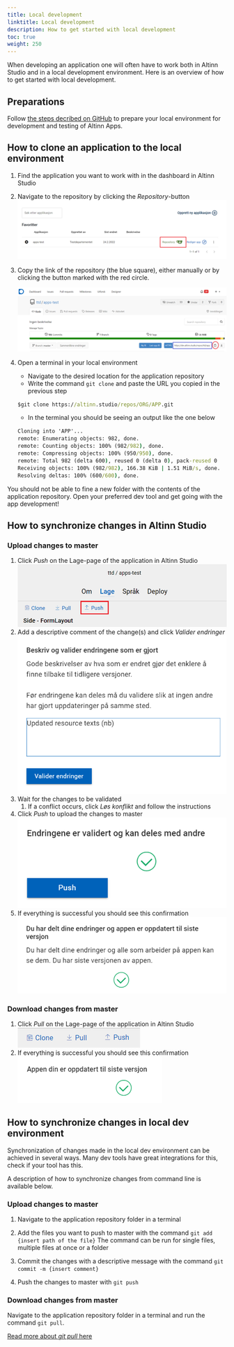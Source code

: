 ```yaml
---
title: Local development
linktitle: Local development
description: How to get started with local development
toc: true
weight: 250
---
```


When developing an application one will often  have to work both in Altinn Studio 
and in a local development environment.
Here is an overview of how to get started with local development.

## Preparations

Follow [the steps decribed on GitHub](https://github.com/Altinn/app-localtest/blob/master/README.md#prerequisites)
to prepare your local environment for development and testing of Altinn Apps.

## How to clone an application to the local environment

1. Find the application you want to work with in the dashboard in Altinn Studio

2. Navigate to the repository by clicking the _Repository_-button
    ![Repositoryknappen markert i et bilde](find-app-in-dashboard.png)

3. Copy the link of the repository (the blue square), either manually
   or by clicking the button marked with the red circle.

    ![Markert url til repository i Gitea i et bilde](copy-repo-link.png)

4. Open a terminal in your local environment
    - Navigate to the desired location for the application repository
    - Write the command `git clone` and paste the URL you copied in the previous step
   
    ```cmd
    $git clone https://altinn.studio/repos/ORG/APP.git
    ```
   
    - In the terminal you should be seeing an output like the one below
   
    ```cmd
    Cloning into 'APP'...
    remote: Enumerating objects: 982, done.
    remote: Counting objects: 100% (982/982), done.
    remote: Compressing objects: 100% (950/950), done.
    remote: Total 982 (delta 600), reused 0 (delta 0), pack-reused 0 
    Receiving objects: 100% (982/982), 166.38 KiB | 1.51 MiB/s, done.
    Resolving deltas: 100% (600/600), done.
    ```

You should not be able to fine a new folder with the contents of the application repository.
Open your preferred dev tool and get going with the app development!

## How to synchronize changes in Altinn Studio

### Upload changes to master

1. Click _Push_ on the Lage-page of the application in Altinn Studio
   ![Push-knappen markert i Altin Studio](push-button-in-studio.png)
2. Add a descriptive comment of the change(s) and click _Valider endringer_
    ![Commitmelding og valider-endringer illustrert](commit-message.png)
3. Wait for the changes to be validated
   1. If a conflict occurs, click _Løs konflikt_ and follow the instructions
4. Click _Push_ to upload the changes to master
    ![Push knappen illustrert](push.png)
5. If everything is successful you should see this confirmation
    ![Push bekreftelse](push-confirmation.png)

### Download changes from master

1. Click _Pull_ on the Lage-page of the application in Altinn Studio
   ![Pull markert i Altinn Studio](pull.png)
2. If everything is successful you should see this confirmation
    ![Push bekreftelse](pull-successful.png)

## How to synchronize changes in local dev environment

Synchronization of changes made in the local dev environment can be achieved in several ways.
Many dev tools have great integrations for this, 
check if your tool has this.

A description of how to synchronize changes from command line 
is available below.

### Upload changes to master

1. Navigate to the application repository folder in a terminal

2. Add the files you want to push to master with the command `git add {insert path of the file}`
   The command can be run for single files, multiple files at once or a folder

3. Commit the changes with a descriptive message with the command `git commit -m {insert comment}`

4. Push the changes to master with `git push` 

### Download changes from master

Navigate to the application repository folder in a terminal and run the command `git pull`.

[Read more about _git pull_ here](https://git-scm.com/docs/git-pull)

